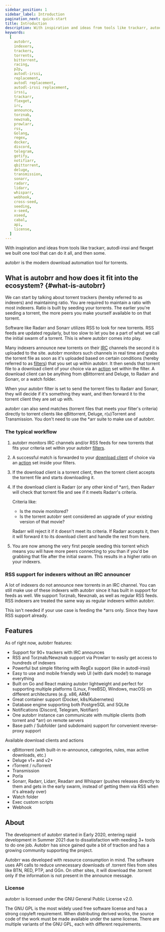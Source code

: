 ```yaml
---
sidebar_position: 1
sidebar_label: Introduction
pagination_next: quick-start
title: Introduction
description: With inspiration and ideas from tools like trackarr, autodl-irssi and flexget we built one tool that can do it all, and then some. autobrr is the modern download automation tool for torrents.
keywords:
  [
    autobrr,
    indexers,
    trackers,
    torrents,
    bittorrent,
    racing,
    p2p,
    autodl-irssi,
    replacement,
    autodl replacement,
    autodl-irssi replacement,
    irssi,
    trackarr,
    flexget,
    irc,
    announce,
    torznab,
    newznab,
    prowlarr,
    rss,
    Golang,
    regex,
    docker,
    discord,
    telegram,
    gotify,
    notifiarr,
    qbittorrent,
    deluge,
    transmission,
    sonarr,
    radarr,
    lidarr,
    whisparr,
    webhook,
    cross-seed,
    seeding,
    x-seed,
    xseed,
    cabal,
    api,
    license,
  ]
---
```


With inspiration and ideas from tools like trackarr, autodl-irssi and flexget we built one tool that can do it all, and then some.

autobrr is the modern download automation tool for torrents.

## What is autobrr and how does it fit into the ecosystem? {#what-is-autobrr}

We can start by talking about torrent trackers (hereby referred to as indexers) and maintaining ratio.
You are required to maintain a ratio with most indexers. Ratio is built by seeding your torrents.
The earlier you're seeding a torrent, the more peers you make yourself available to on that torrent.

Software like Radarr and Sonarr utilizes RSS to look for new torrents. RSS feeds are updated regularly, but too slow to let you be a part of what we call the initial swarm of a torrent. This is where autobrr comes into play.

Many indexers announce new torrents on their [IRC](./configuration/irc.md) channels the second it is uploaded to the site. autobrr monitors such channels in real time and grabs the torrent file as soon as it's uploaded based on certain conditions (hereby referred to as [filters](./filters/basics.md)) that you set up within autobrr. It then sends that torrent file to a download client of your choice via an [action](./filters/actions.md) set within the filter. A download client can be anything from qBittorrent and Deluge, to Radarr and Sonarr, or a watch folder.

When your autobrr filter is set to send the torrent files to Radarr and Sonarr, they will decide if it's something they want, and then forward it to the torrent client they are set up with.

autobrr can also send matches (torrent files that meets your filter's criteria) directly to torrent clients like qBittorrent, Deluge, r(u)Torrent and Transmission. You don't need to use the \*arr suite to make use of autobrr.

### The typical workflow

1. autobrr monitors IRC channels and/or RSS feeds for new torrents that fits your criteria set within your autobrr [filters](./filters/basics.md).
2. A successful match is forwarded to your [download client](./configuration/download-clients/dedicated) of choice via an [action](./filters/actions.md) set inside your filters.
3. If the download client is a torrent client, then the torrent client accepts the torrent file and starts downloading it.
4. If the download client is Radarr (or any other kind of \*arr), then Radarr will check that torrent file and see if it meets Radarr's criteria.

   Criteria like:

   - Is the movie monitored?
   - Is the torrent autobrr sent considered an upgrade of your existing version of that movie?

   Radarr will reject it if it doesn't meet its criteria.
   If Radarr accepts it, then it will forward it to its download client and handle the rest from here.

5. You are now among the very first people seeding this torrent which means you will have more peers connecting to you than if you'd be grabbing that file after the initial swarm. This results in a higher ratio on your indexers.

### RSS support for indexers without an IRC announcer

A lot of indexers do not announce new torrents in an IRC channel. You can still make use of these indexers with autobrr since it has built in support for feeds as well. We support Torznab, Newznab, as well as regular RSS feeds.
RSS indexers are treated the same way as regular indexers within autobrr.

This isn't needed if your use case is feeding the \*arrs only. Since they have RSS support already.

## Features

As of right now, autobrr features:

- Support for 90+ trackers with IRC announces
- RSS and Torznab/Newznab support via Prowlarr to easily get access to hundreds of indexers
- Powerful but simple filtering with RegEx support (like in autodl-irssi)
- Easy to use and mobile friendly web UI (with dark mode!) to manage everything
- Built on Go and React making autobrr lightweight and perfect for supporting multiple platforms (Linux, FreeBSD, Windows, macOS) on different architectures (e.g. x86, ARM)
- Great container support (Docker, k8s/Kubernetes)
- Database engine supporting both PostgreSQL and SQLite
- Notifications (Discord, Telegram, Notifiarr)
- One autobrr instance can communicate with multiple clients (both torrent and \*arr) on remote servers
- Base path / Subfolder (and subdomain) support for convenient reverse-proxy support

Available download clients and actions

- qBittorrent (with built-in re-announce, categories, rules, max active downloads, etc.)
- Deluge v1+ and v2+
- rTorrent / ruTorrent
- Transmission
- Porla
- Sonarr, Radarr, Lidarr, Readarr and Whisparr (pushes releases directly to them and gets in the early swarm, instead of getting them via RSS when it's already over)
- Watch folder
- Exec custom scripts
- Webhook

## About

The development of autobrr started in Early 2020, entering rapid development in Summer 2021 due to dissatisfaction with needing 3+ tools to do one job. Autobrr has since gained quite a bit of traction and has a growing community supporting the project.

Autobrr was developed with resource consumption in mind. The software uses API calls to reduce unnecessary downloads of .torrent files from sites like BTN, RED, PTP, and GGn. On other sites, it will download the .torrent only if the information is not present in the announce message.

### License

autobrr is licensed under the GNU General Public License v2.0.

The GNU GPL is the most widely used free software license and has a strong copyleft requirement. When distributing derived works, the source code of the work must be made available under the same license. There are multiple variants of the GNU GPL, each with different requirements.
